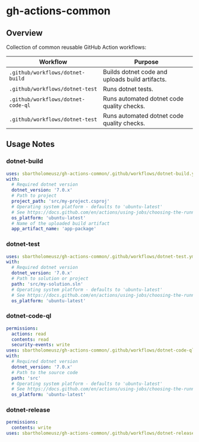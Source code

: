 # gh-actions-common

## Overview
Collection of common reusable GitHub Action workflows:

| Workflow | Purpose |
|--|--|
| `.github/workflows/dotnet-build` | Builds dotnet code and uploads build artifacts. |
| `.github/workflows/dotnet-test` | Runs dotnet tests. |
| `.github/workflows/dotnet-code-ql` | Runs automated dotnet code quality checks. |
| `.github/workflows/dotnet-test` | Runs automated dotnet code quality checks. |

## Usage Notes
### dotnet-build
```yaml
uses: sbartholomeusz/gh-actions-common/.github/workflows/dotnet-build.yml@v1
with:
  # Required dotnet version
  dotnet_version: '7.0.x'
  # Path to project 
  project_path: 'src/my-project.csproj'
  # Operating system platform - defaults to 'ubuntu-latest'
  # See https://docs.github.com/en/actions/using-jobs/choosing-the-runner-for-a-job#choosing-github-hosted-runners.
  os_platform: 'ubuntu-latest'
  # Name of the uploaded build artifact
  app_artifact_name: 'app-package'
```

### dotnet-test
```yaml
uses: sbartholomeusz/gh-actions-common/.github/workflows/dotnet-test.yml@v1
with:
  # Required dotnet version
  dotnet_version: '7.0.x'
  # Path to solution or project
  path: 'src/my-solution.sln'
  # Operating system platform - defaults to 'ubuntu-latest'
  # See https://docs.github.com/en/actions/using-jobs/choosing-the-runner-for-a-job#choosing-github-hosted-runners.
  os_platform: 'ubuntu-latest'
```

### dotnet-code-ql
```yaml
permissions:
  actions: read
  contents: read
  security-events: write
uses: sbartholomeusz/gh-actions-common/.github/workflows/dotnet-code-ql.yml@v1
with:
  # Required dotnet version
  dotnet_version: '7.0.x'
  # Path to the source code
  path: 'src'
  # Operating system platform - defaults to 'ubuntu-latest'
  # See https://docs.github.com/en/actions/using-jobs/choosing-the-runner-for-a-job#choosing-github-hosted-runners.
  os_platform: 'ubuntu-latest'
```

### dotnet-release
```yaml
permissions:
  contents: write
uses: sbartholomeusz/gh-actions-common/.github/workflows/dotnet-release.yml@v1
```